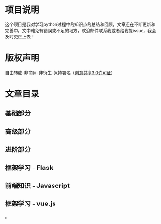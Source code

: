 # 项目说明 

这个项目是我对学习python过程中的知识点的总结和回顾，文章还在不断更新和完善中，文中难免有错误或不足的地方，欢迎邮件联系我或者给我提issue，我会及时更正上去！ 

# 版权声明 

自由转载-非商用-非衍生-保持署名（[创意共享3.0许可证](http://creativecommons.org/licenses/by-nc-nd/3.0/deed.zh)）



# 文章目录

## 基础部分

## 高级部分 

## 进阶部分 

## 框架学习 - Flask 

## 前端知识 - Javascript

## 框架学习 - vue.js





。



